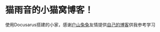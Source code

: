 # 猫雨音的小猫窝博客！

使用Docusarus搭建的小家，感谢[户山兔兔](https://github.com/DanielToyama)友情提供[自己的博客](https://github.com/DanielToyama/DanielToyama-homepage)供我参考学习